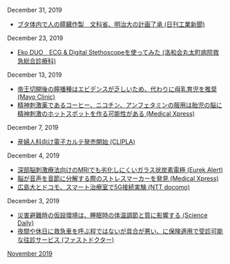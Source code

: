 December 31, 2019
* [ブタ体内で人の膵臓作製　文科省、明治大の計画了承 (日刊工業新聞)](https://www.nikkan.co.jp/articles/view/00542587)

December 23, 2019
* [Eko DUO　ECG & Digital Stethoscopeを使ってみた (洛和会丸太町病院救急総合診療科)](http://maruta-gim.wixsite.com/maruta-gim/post/eko-duo-ecg-digital-stethoscope%E3%82%92%E4%BD%BF%E3%81%A3%E3%81%A6%E3%81%BF%E3%81%9F)

December 13, 2019
* [帝王切開後の膣播種はエビデンスが乏しいため、代わりに母乳育児を推奨 (Mayo Clinic)](https://www.mayoclinic.org/healthy-lifestyle/infant-and-toddler-health/expert-answers/vaginal-seeding/faq-20380881)
* [精神刺激薬であるコーヒー、ニコチン、アンフェタミンの服用は胎児の脳に精神刺激のホットスポットを作る可能性がある (Medical Xpress)](https://medicalxpress.com/news/2019-12-coffee-nicotine-amphetamines-hot-fetal.html)

December 7, 2019
* [産婦人科向け電子カルテ発売開始 (CLIPLA)](https://clipla.jp/news/2019/12/05/20191205/)

December 4, 2019
* [深部脳刺激療法向けのMRIでも劣化しにくいガラス状炭素電極 (Eurek Alert)](https://www.eurekalert.org/pub_releases/2019-11/sdsu-dbs111919.php)
* [脳が音声を音節に分解する際のストレスマーカーを発見 (Medical Xpress)](https://medicalxpress.com/news/2019-11-brain-rhythms-speech.html)
* [広島大とドコモ、スマート治療室で5G接続実験 (NTT docomo)](https://www.nttdocomo.co.jp/binary/pdf/info/news_release/topics_191129_01.pdf)

December 3, 2019
* [災害避難時の仮設環境は、睡眠時の体温調節と質に影響する (Science Daily)](https://www.sciencedaily.com/releases/2019/11/191113101838.htm)
* [夜間や休日に救急車を呼ぶ程ではないが具合が悪い、に保険適用で受診可能な往診サービス (ファストドクター)](https://fastdoctor.jp/)

[November 2019](1911.md)
